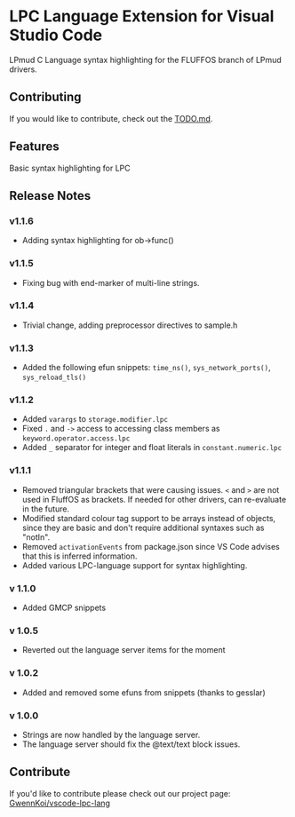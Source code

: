# LPC Language Extension for Visual Studio Code

LPmud C Language syntax highlighting for the FLUFFOS branch of LPmud drivers.

## Contributing
If you would like to contribute, check out the [TODO.md](TODO.md).

## Features

Basic syntax highlighting for LPC

## Release Notes

### v1.1.6
* Adding syntax highlighting for ob->func()

### v1.1.5
* Fixing bug with end-marker of multi-line strings.

### v1.1.4
* Trivial change, adding preprocessor directives to sample.h

### v1.1.3
* Added the following efun snippets: `time_ns()`, `sys_network_ports()`, `sys_reload_tls()`

### v1.1.2
* Added `varargs` to `storage.modifier.lpc`
* Fixed `.` and `->` access to accessing class members as `keyword.operator.access.lpc`
* Added `_` separator for integer and float literals in `constant.numeric.lpc`
### v1.1.1
* Removed triangular brackets that were causing issues. `<` and `>` are not
  used in FluffOS as brackets. If needed for other drivers, can re-evaluate
  in the future.
* Modified standard colour tag support to be arrays instead of objects, since
  they are basic and don't require additional syntaxes such as "notIn".
* Removed `activationEvents` from package.json since VS Code advises that this
  is inferred information.
* Added various LPC-language support for syntax highlighting.

### v 1.1.0
* Added GMCP snippets

### v 1.0.5
* Reverted out the language server items for the moment

### v 1.0.2
* Added and removed some efuns from snippets (thanks to gesslar)

### v 1.0.0
* Strings are now handled by the language server.
* The language server should fix the @text/text block issues.

## Contribute

If you'd like to contribute please check out our project page: [GwennKoi/vscode-lpc-lang](http://github.com/GwennKoi/vscode-lpc-lang)
